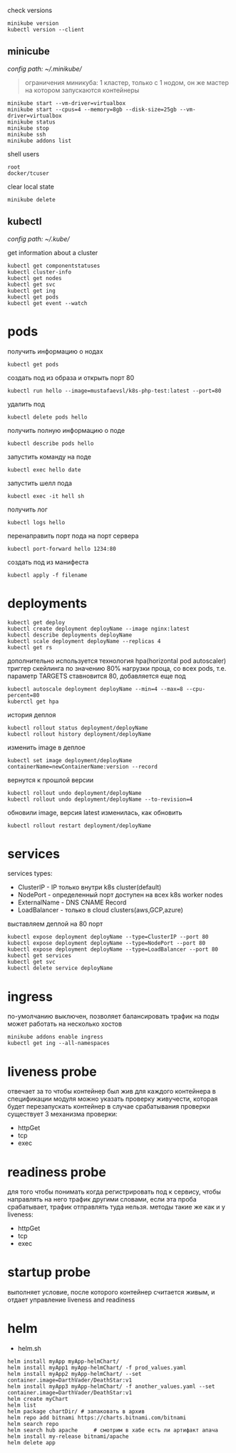 check versions
```
minikube version
kubectl version --client
```

## minicube

*config path: ~/.minikube/*

> ограничения миникуба: 1 кластер, только с 1 нодом, он же мастер на котором запускаются контейнеры
```
minikube start --vm-driver=virtualbox
minikube start --cpus=4 --memory=8gb --disk-size=25gb --vm-driver=virtualbox
minikube status
minikube stop
minikube ssh
minikube addons list
```

shell users
```
root
docker/tcuser
```
clear local state
```
minikube delete
```

## kubectl

*config path: ~/.kube/*

get information about a cluster
```
kubectl get componentstatuses
kubectl cluster-info
kubectl get nodes
kubectl get svc
kubectl get ing
kubectl get pods
kubectl get event --watch
```

# pods
получить информацию о нодах
```
kubectl get pods
```
создать под из образа и открыть порт 80
```
kubectl run hello --image=mustafaevsl/k8s-php-test:latest --port=80
```
удалить под
```
kubectl delete pods hello
```
получить полную информацию о поде
```
kubectl describe pods hello
```
запустить команду на поде
```
kubectl exec hello date
```
запустить шелл пода
```
kubectl exec -it hell sh
```
получить лог
```
kubectl logs hello
```
перенаправить порт пода на порт сервера
```
kubectl port-forward hello 1234:80
```
создать под из манифеста
```
kubectl apply -f filename
```
# deployments
```
kubectl get deploy
kubectl create deployment deployName --image nginx:latest
kubectl describe deployments deployName
kubectl scale deployment deployName --replicas 4
kubectl get rs 
```
дополнительно используется технология hpa(horizontal pod autoscaler)
триггер скейлинга по значению 80% нагрузки проца, со всех pods, т.е. параметр TARGETS ставновится 80, добавляется еще под
```
kubectl autoscale deployment deployName --min=4 --max=8 --cpu-percent=80
kuberctl get hpa
```
история деплоя
```
kubectl rollout status deployment/deployName
kubectl rollout history deployment/deployName
```
изменить image в деплое
```
kubectl set image deployment/deployName containerName=newContainerName:version --record
```
вернутся к прошлой версии
```
kubectl rollout undo deployment/deployName
kubectl rollout undo deployment/deployName --to-revision=4
```
обновили image, версия latest изменилась, как обновить
```
kubectl rollout restart deployment/deployName
```

# services
services types:
- ClusterIP - IP только внутри k8s cluster(default)
- NodePort - определенный порт доступен на всех k8s worker nodes
- ExternalName - DNS CNAME Record
- LoadBalancer - только в cloud clusters(aws,GCP,azure)

выставляем деплой на 80 порт
```
kubectl expose deployment deployName --type=ClusterIP --port 80
kubectl expose deployment deployName --type=NodePort --port 80
kubectl expose deployment deployName --type=LoadBalancer --port 80
kubectl get services
kubectl get svc
kubectl delete service deployName
```

# ingress
по-умолчанию выключен, позволяет балансировать трафик на поды
может работать на несколько хостов
```
minikube addons enable ingress
kubectl get ing --all-namespaces
```

# liveness probe 
отвечает за то чтобы контейнер был жив
для каждого контейнера в спецификации модуля можно указать проверку живучести, которая будет перезапускать контейнер в случае срабатывания проверки
существует 3 механизма проверки:
- httpGet
- tcp
- exec


# readiness probe
для того чтобы понимать когда регистрировать под к сервису, чтобы направлять на него трафик
другими словами, если эта проба срабатывает, трафик отправлять туда нельзя.
методы такие же как и у liveness:
- httpGet
- tcp
- exec

# startup probe
 выполняет условие, после которого контейнер считается живым, и отдает управление liveness and readiness

 # helm
 - helm.sh
 ```
 helm install myApp myApp-helmChart/
 helm install myApp1 myApp-helmChart/ -f prod_values.yaml
 helm install myApp2 myApp-helmChart/ --set container.image=DarthVader/DeathStar:v1
 helm install myApp3 myApp-helmChart/ -f another_values.yaml --set container.image=DarthVader/DeathStar:v1
 helm create myChart
 helm list
 helm package chartDir/ # запаковать в архив
 helm repo add bitnami https://charts.bitnami.com/bitnami
 helm search repo
 helm search hub apache     # смотрим в хабе есть ли артифакт апача
 helm install my-release bitnami/apache
 helm delete app
 ```
